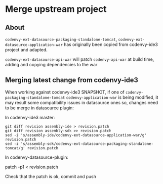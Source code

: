 # Merge upstream project
## About
`codenvy-ext-datasource-packaging-standalone-tomcat`, `codenvy-ext-datasource-application-war` has originally been copied from codenvy-ide3 project and adapted.

`codenvy-ext-datasource-api-war` will patch `codenvy-api-war` at build time, adding and copying dependencies to the war

## Merging latest change from codenvy-ide3
When working against codenvy-ide3 SNAPSHOT, if one of `codenvy-packaging-standalone-tomcat` `codenvy-application-war` is being modified, it may result some compatibility issues in datasource ones so, changes need to be merge in datasource plugin:


In codenvy-ide3 master:

    git diff revision assembly-ide > revision.patch
    git diff revision assembly-sdk >> revision.patch
    sed -i 's/assembly-ide/codenvy-ext-datasource-application-war/g' revision.patch
    sed -i 's/assembly-sdk/codenvy-ext-datasource-packaging-standalone-tomcat/g' revision.patch

In codenvy-datasource-plugin:

   patch -p1 < revision.patch

Check that the patch is ok, commit and push



